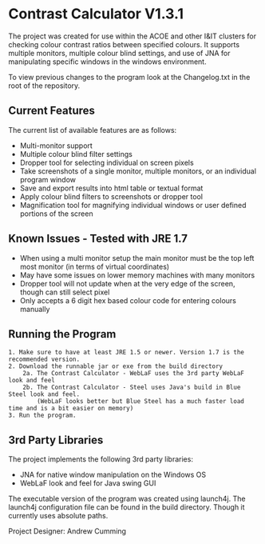 Contrast Calculator V1.3.1
=====

The project was created for use within the ACOE and other I&IT clusters for checking colour contrast ratios between specified colours. It supports multiple monitors, multiple colour blind settings, and use of JNA for manipulating specific windows in the windows environment.

To view previous changes to the program look at the Changelog.txt in the root of the repository.

Current Features
---
The current list of available features are as follows:
* Multi-monitor support
* Multiple colour blind filter settings
* Dropper tool for selecting individual on screen pixels
* Take screenshots of a single monitor, multiple monitors, or an individual program window
* Save and export results into html table or textual format
* Apply colour blind filters to screenshots or dropper tool
* Magnification tool for magnifying individual windows or user defined portions of the screen

Known Issues - Tested with JRE 1.7
---
* When using a multi monitor setup the main monitor must be the top left most monitor (in terms of virtual coordinates)
* May have some issues on lower memory machines with many monitors
* Dropper tool will not update when at the very edge of the screen, though can still select pixel
* Only accepts a 6 digit hex based colour code for entering colours manually

Running the Program
---

```
1. Make sure to have at least JRE 1.5 or newer. Version 1.7 is the recommended version.
2. Download the runnable jar or exe from the build directory
	2a. The Contrast Calculator - WebLaF uses the 3rd party WebLaF look and feel
	2b. The Contrast Calculator - Steel uses Java's build in Blue Steel look and feel.
		(WebLaF looks better but Blue Steel has a much faster load time and is a bit easier on memory)
3. Run the program.
```

3rd Party Libraries
---

The project implements the following 3rd party libraries:

* JNA for native window manipulation on the Windows OS
* WebLaF look and feel for Java swing GUI

The executable version of the program was created using launch4j. The launch4j configuration file can be found in the build directory. Though it currently uses absolute paths.

Project Designer: Andrew Cumming